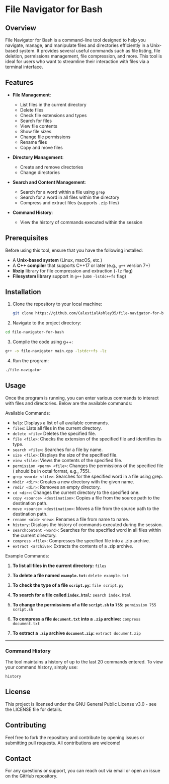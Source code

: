 # File Navigator for Bash

## Overview

File Navigator for Bash is a command-line tool designed to help you navigate, manage, and manipulate files and directories efficiently in a Unix-based system. It provides several useful commands such as file listing, file deletion, permissions management, file compression, and more. This tool is ideal for users who want to streamline their interaction with files via a terminal interface.

## Features

- **File Management**:
  - List files in the current directory
  - Delete files
  - Check file extensions and types
  - Search for files
  - View file contents
  - Show file sizes
  - Change file permissions
  - Rename files
  - Copy and move files
  
- **Directory Management**:
  - Create and remove directories
  - Change directories

- **Search and Content Management**:
  - Search for a word within a file using `grep`
  - Search for a word in all files within the directory
  - Compress and extract files (supports `.zip` files)

- **Command History**:
  - View the history of commands executed within the session

## Prerequisites

Before using this tool, ensure that you have the following installed:

- A **Unix-based system** (Linux, macOS, etc.)
- A **C++ compiler** that supports C++17 or later (e.g., `g++` version 7+)
- **libzip** library for file compression and extraction (`-lz` flag)
- **Filesystem library** support in `g++` (use `-lstdc++fs` flag)

## Installation

1. Clone the repository to your local machine:

   ```bash
   git clone https://github.com/CalestialAshley35/file-navigator-for-bash.git

2. Navigate to the project directory:

```bash
cd file-navigator-for-bash
```

3. Compile the code using g++:

```bash
g++ -o file-navigator main.cpp -lstdc++fs -lz
```


4. Run the program:

```bash
./file-navigator
```

## Usage

Once the program is running, you can enter various commands to interact with files and directories. Below are the available commands:

Available Commands:

- `help`: Displays a list of all available commands.
- `files`: Lists all files in the current directory.
- `delete <file>` Deletes the specified file.
- `file <file>`: Checks the extension of the specified file and identifies its type.
- `search <file>`: Searches for a file by name.
- `size <file>`: Displays the size of the specified file.
- `view <file>`: Views the contents of the specified file.
- `permission <perm> <file>`: Changes the permissions of the specified file (<perm> should be in octal format, e.g., 755).
- `grep <word> <file>`: Searches for the specified word in a file using grep.
- `mkdir <dir>`: Creates a new directory with the given name.
- `rmdir <dir>`: Removes an empty directory.
- `cd <dir>`: Changes the current directory to the specified one.
- `copy <source> <destination>`: Copies a file from the source path to the destination path.
- `move <source> <destination>`: Moves a file from the source path to the destination path.
- `rename <old> <new>`: Renames a file from <old> name to <new> name.
- `history`: Displays the history of commands executed during the session.
- `searchcontent <word>`: Searches for the specified word in all files within the current directory.
- `compress <file>`: Compresses the specified file into a .zip archive.
- `extract <archive>`: Extracts the contents of a .zip archive.

Example Commands:

1. **To list all files in the current directory:**
   `files`

2. **To delete a file named `example.txt`:**
   `delete example.txt`

3. **To check the type of a file `script.py`:**
   `file script.py`

4. **To search for a file called `index.html`:**
   `search index.html`

5. **To change the permissions of a file `script.sh` to `755`:**
   `permission 755 script.sh`

6. **To compress a file `document.txt` into a `.zip` archive:**
   `compress document.txt`

7. **To extract a `.zip` archive `document.zip`:**
   `extract document.zip`

---

### Command History

The tool maintains a history of up to the last 20 commands entered. To view your command history, simply use:

`history`

## License

This project is licensed under the GNU General Public License v3.0 - see the LICENSE file for details.

## Contributing

Feel free to fork the repository and contribute by opening issues or submitting pull requests. All contributions are welcome!

## Contact

For any questions or support, you can reach out via email or open an issue on the GitHub repository.